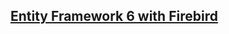 ## [Entity Framework 6 with Firebird](http://blog.cincura.net/233426-entity-framework-6-with-firebird.htm) ##